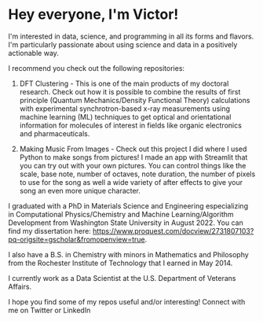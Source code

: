 # Hey everyone, I'm Victor!
I'm interested in data, science, and programming in all its forms and flavors. I'm particularly passionate about using science and data in a positively actionable way.

I recommend you check out the following repositories:
1) DFT Clustering - This is one of the main products of my doctoral research. Check out how it is possible to combine the results of first principle (Quantum Mechanics/Density Functional Theory) calculations with experimental synchrotron-based x-ray measurements using machine learning (ML) techniques to get optical and orientational information for molecules of interest in fields like organic electronics and pharmaceuticals. 

2) Making Music From Images - Check out this project I did where I used Python to make songs from pictures! I made an app with Streamlit that you can try out with your own pictures. You can control things like the scale, base note, number of octaves, note duration, the number of pixels to use for the song as well a wide variety of after effects to give your song an even more unique character.

I graduated with a PhD in Materials Science and Engineering especializing in Computational Physics/Chemistry and Machine Learning/Algorithm Development from Washington State University in August 2022. You can find my dissertation here: https://www.proquest.com/docview/2731807103?pq-origsite=gscholar&fromopenview=true. 

I also have a B.S. in Chemistry with minors in Mathematics and Philosophy from the Rochester Institute of Technology that I earned in May 2014. 

I currently work as a Data Scientist at the U.S. Department of Veterans Affairs.

I hope you find some of my repos useful and/or interesting! Connect with me on Twitter or LinkedIn
